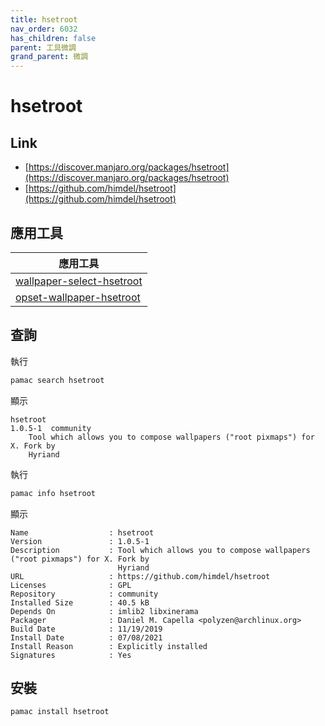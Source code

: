 ```yaml
---
title: hsetroot
nav_order: 6032
has_children: false
parent: 工具微調
grand_parent: 微調
---
```



# hsetroot

## Link

* [https://discover.manjaro.org/packages/hsetroot](https://discover.manjaro.org/packages/hsetroot)
* [https://github.com/himdel/hsetroot](https://github.com/himdel/hsetroot)


## 應用工具

| 應用工具 |
| --- |
| [wallpaper-select-hsetroot](https://samwhelp.github.io/note-about-fzf/read/project/wallpaper-select/wallpaper-select-hsetroot) |
| [opset-wallpaper-hsetroot](https://samwhelp.github.io/note-about-wallpaper/read/project/opset-wallpaper/opset-wallpaper-hsetroot.html) |

## 查詢

執行

``` sh
pamac search hsetroot
```

顯示

```
hsetroot                                                                           1.0.5-1  community
    Tool which allows you to compose wallpapers ("root pixmaps") for X. Fork by
    Hyriand
```

執行

``` sh
pamac info hsetroot
```

顯示

```
Name                  : hsetroot
Version               : 1.0.5-1
Description           : Tool which allows you to compose wallpapers ("root pixmaps") for X. Fork by
                        Hyriand
URL                   : https://github.com/himdel/hsetroot
Licenses              : GPL
Repository            : community
Installed Size        : 40.5 kB
Depends On            : imlib2 libxinerama
Packager              : Daniel M. Capella <polyzen@archlinux.org>
Build Date            : 11/19/2019
Install Date          : 07/08/2021
Install Reason        : Explicitly installed
Signatures            : Yes
```

## 安裝


``` sh
pamac install hsetroot
```
